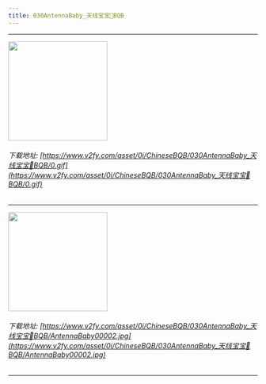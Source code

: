 ```yaml
---
title: 030AntennaBaby_天线宝宝👶BQB
---
```


------

<!-- more -->

<img height='200px' style='height:200px;'  src='https://www.v2fy.com/asset/0i/ChineseBQB/030AntennaBaby_天线宝宝👶BQB/0.gif' data-original='https://www.v2fy.com/asset/0i/ChineseBQB/030AntennaBaby_天线宝宝👶BQB/0.gif' /><br/><h6>下载地址: [https://www.v2fy.com/asset/0i/ChineseBQB/030AntennaBaby_天线宝宝👶BQB/0.gif](https://www.v2fy.com/asset/0i/ChineseBQB/030AntennaBaby_天线宝宝👶BQB/0.gif)</h6><hr/><img height='200px' style='height:200px;'  src='https://www.v2fy.com/asset/0i/ChineseBQB/030AntennaBaby_天线宝宝👶BQB/AntennaBaby00002.jpg' data-original='https://www.v2fy.com/asset/0i/ChineseBQB/030AntennaBaby_天线宝宝👶BQB/AntennaBaby00002.jpg' /><br/><h6>下载地址: [https://www.v2fy.com/asset/0i/ChineseBQB/030AntennaBaby_天线宝宝👶BQB/AntennaBaby00002.jpg](https://www.v2fy.com/asset/0i/ChineseBQB/030AntennaBaby_天线宝宝👶BQB/AntennaBaby00002.jpg)</h6><hr/>